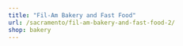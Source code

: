 ```yaml
---
title: "Fil-Am Bakery and Fast Food"
url: /sacramento/fil-am-bakery-and-fast-food-2/
shop: bakery
---
```

